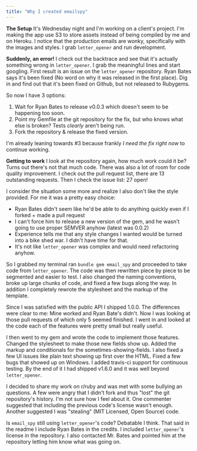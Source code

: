 ```yaml
---
title: "Why I created emailspy"
---
```


**The Setup** It's Wednesday night and I'm working on a client's project. I'm making the app use S3 to store assets instead of being compiled by me and on Heroku. I notice that the production emails are wonky, specifically with the images and styles. I grab `letter_opener` and run development.

**Suddenly, an error!** I check out the backtrace and see that it's actually something wrong in `letter_opener`. I grab the meaningful lines and start googling. First result is an issue on the `letter_opener` repository. Ryan Bates says it's been fixed (No word on why it was released in the first place). Dig in and find out that it's been fixed on Github, but not released to Rubygems.

So now I have 3 options:

  1. Wait for Ryan Bates to release v0.0.3 which doesn't seem to be happening too soon.
  2. Point my Gemfile at the git repository for the fix, but who knows what else is broken? Tests *clearly* aren't being run.
  3. Fork the repository & release the fixed version.

I'm already leaning towards #3 because frankly *I need the fix right now* to continue working.

**Getting to work** I look at the repository again, how much work could it be? Turns out there's not that much code. There was also a lot of room for code quality improvement. I check out the pull request list, there are 13 outstanding requests. Then I check the issue list: 27 open!

I consider the situation some more and realize I also don't like the style provided. For me it was a pretty easy choice:

  * Ryan Bates didn't seem like he'd be able to do anything quickly even if I forked + made a pull request
  * I can't force him to release a new version of the gem, and he wasn't going to use proper SEMVER anyhow (latest was 0.0.2)
  * Experience tells me that any style changes I wanted would be turned into a bike shed war. I didn't have time for that.
  * It's not like `letter_opener` was complex and would need refactoring anyhow.

So I grabbed my terminal ran `bundle gem email_spy` and proceeded to take code from `letter_opener`. The code was then rewritten piece by piece to be segmented and easier to test. I also changed the naming conventions, broke up large chunks of code, and fixed a few bugs along the way. In addition I completely rewrote the stylesheet and the markup of the template.

Since I was satisfied with the public API I shipped 1.0.0. The differences were clear to me: Mine worked and Ryan Bate's didn't. Now I was looking at those pull requests of which only 5 seemed finished. I went in and looked at the code each of the features were pretty small but really useful.

I then went to my gem and wrote the code to implement those features. Changed the stylesheet to make those new fields show up. Added the markup and conditionals for the sometimes-showing-fields. I also fixed a few UI issues like plain text showing up first over the HTML. Fixed a few bugs that showed up on Windows. I added travis-ci support for continuous testing. By the end of it I had shipped v1.6.0 and it was well beyond `letter_opener`.

I decided to share my work on r/ruby and was met with some bullying an questions. A few were angry that I didn't fork and thus "lost" the git repository's history. I'm not sure how I feel about it. One commenter suggested that including the previous code's license wasn't enough. Another suggested I was "stealing" (MIT Licensed, Open Source) code.

Is `email_spy` still using `letter_opener`'s code? Debatable I think. That said in the readme I include Ryan Bates in the credits. I included `letter_opener`'s license in the repository. I also contacted Mr. Bates and pointed him at the repository letting him know what was going on.
